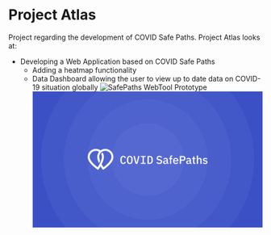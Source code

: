# Project Atlas
Project regarding the development of COVID Safe Paths. Project Atlas looks at:
- Developing a Web Application based on COVID Safe Paths
  - Adding a heatmap functionality
  - Data Dashboard allowing the user to view up to date data on COVID-19 situation globally
![SafePaths WebTool Prototype](WebTool.jpg)
![SafePaths Logo](SafePaths.jpeg)
